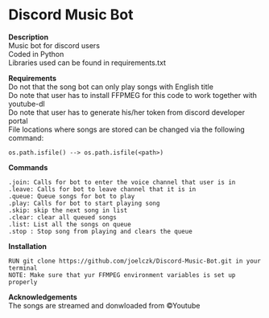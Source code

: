 # Discord Music Bot
**Description**\
Music bot for discord users\
Coded in Python\
Libraries used can be found in requirements.txt

**Requirements**\
Do not that the song bot can only play songs with English title\
Do note that user has to install FFPMEG for this code to work together with youtube-dl\
Do note that user has to generate his/her token from discord developer portal\
File locations where songs are stored can be changed via the following command:
```
os.path.isfile() --> os.path.isfile(<path>)
```
**Commands**
```
.join: Calls for bot to enter the voice channel that user is in
.leave: Calls for bot to leave channel that it is in
.queue: Queue songs for bot to play
.play: Calls for bot to start playing song
.skip: skip the next song in list
.clear: clear all queued songs
.list: List all the songs on queue
.stop : Stop song from playing and clears the queue
```

**Installation**
```
RUN git clone https://github.com/joelczk/Discord-Music-Bot.git in your terminal
NOTE: Make sure that yur FFMPEG environment variables is set up properly
```
**Acknowledgements**\
The songs are streamed and donwloaded from ©Youtube
